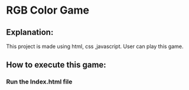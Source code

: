 <h1>RGB Color Game</h1>

<h2>Explanation:</h2>
<p>This project is made using html, css ,javascript. User can play this game.</p>

<h2>How to execute this game:</h2>
<h3>Run the Index.html file</h3>
